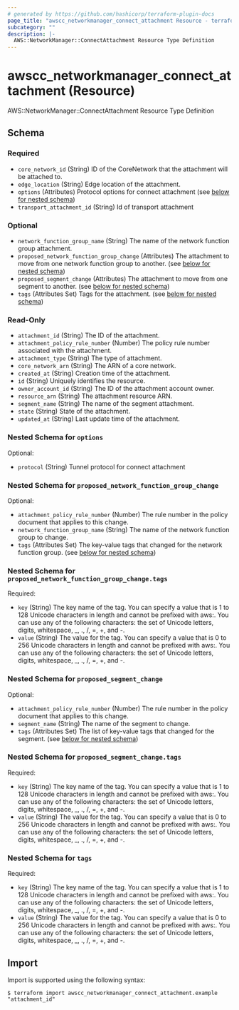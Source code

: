 ```yaml
---
# generated by https://github.com/hashicorp/terraform-plugin-docs
page_title: "awscc_networkmanager_connect_attachment Resource - terraform-provider-awscc"
subcategory: ""
description: |-
  AWS::NetworkManager::ConnectAttachment Resource Type Definition
---
```


# awscc_networkmanager_connect_attachment (Resource)

AWS::NetworkManager::ConnectAttachment Resource Type Definition



<!-- schema generated by tfplugindocs -->
## Schema

### Required

- `core_network_id` (String) ID of the CoreNetwork that the attachment will be attached to.
- `edge_location` (String) Edge location of the attachment.
- `options` (Attributes) Protocol options for connect attachment (see [below for nested schema](#nestedatt--options))
- `transport_attachment_id` (String) Id of transport attachment

### Optional

- `network_function_group_name` (String) The name of the network function group attachment.
- `proposed_network_function_group_change` (Attributes) The attachment to move from one network function group to another. (see [below for nested schema](#nestedatt--proposed_network_function_group_change))
- `proposed_segment_change` (Attributes) The attachment to move from one segment to another. (see [below for nested schema](#nestedatt--proposed_segment_change))
- `tags` (Attributes Set) Tags for the attachment. (see [below for nested schema](#nestedatt--tags))

### Read-Only

- `attachment_id` (String) The ID of the attachment.
- `attachment_policy_rule_number` (Number) The policy rule number associated with the attachment.
- `attachment_type` (String) The type of attachment.
- `core_network_arn` (String) The ARN of a core network.
- `created_at` (String) Creation time of the attachment.
- `id` (String) Uniquely identifies the resource.
- `owner_account_id` (String) The ID of the attachment account owner.
- `resource_arn` (String) The attachment resource ARN.
- `segment_name` (String) The name of the segment attachment.
- `state` (String) State of the attachment.
- `updated_at` (String) Last update time of the attachment.

<a id="nestedatt--options"></a>
### Nested Schema for `options`

Optional:

- `protocol` (String) Tunnel protocol for connect attachment


<a id="nestedatt--proposed_network_function_group_change"></a>
### Nested Schema for `proposed_network_function_group_change`

Optional:

- `attachment_policy_rule_number` (Number) The rule number in the policy document that applies to this change.
- `network_function_group_name` (String) The name of the network function group to change.
- `tags` (Attributes Set) The key-value tags that changed for the network function group. (see [below for nested schema](#nestedatt--proposed_network_function_group_change--tags))

<a id="nestedatt--proposed_network_function_group_change--tags"></a>
### Nested Schema for `proposed_network_function_group_change.tags`

Required:

- `key` (String) The key name of the tag. You can specify a value that is 1 to 128 Unicode characters in length and cannot be prefixed with aws:. You can use any of the following characters: the set of Unicode letters, digits, whitespace, _, ., /, =, +, and -.
- `value` (String) The value for the tag. You can specify a value that is 0 to 256 Unicode characters in length and cannot be prefixed with aws:. You can use any of the following characters: the set of Unicode letters, digits, whitespace, _, ., /, =, +, and -.



<a id="nestedatt--proposed_segment_change"></a>
### Nested Schema for `proposed_segment_change`

Optional:

- `attachment_policy_rule_number` (Number) The rule number in the policy document that applies to this change.
- `segment_name` (String) The name of the segment to change.
- `tags` (Attributes Set) The list of key-value tags that changed for the segment. (see [below for nested schema](#nestedatt--proposed_segment_change--tags))

<a id="nestedatt--proposed_segment_change--tags"></a>
### Nested Schema for `proposed_segment_change.tags`

Required:

- `key` (String) The key name of the tag. You can specify a value that is 1 to 128 Unicode characters in length and cannot be prefixed with aws:. You can use any of the following characters: the set of Unicode letters, digits, whitespace, _, ., /, =, +, and -.
- `value` (String) The value for the tag. You can specify a value that is 0 to 256 Unicode characters in length and cannot be prefixed with aws:. You can use any of the following characters: the set of Unicode letters, digits, whitespace, _, ., /, =, +, and -.



<a id="nestedatt--tags"></a>
### Nested Schema for `tags`

Required:

- `key` (String) The key name of the tag. You can specify a value that is 1 to 128 Unicode characters in length and cannot be prefixed with aws:. You can use any of the following characters: the set of Unicode letters, digits, whitespace, _, ., /, =, +, and -.
- `value` (String) The value for the tag. You can specify a value that is 0 to 256 Unicode characters in length and cannot be prefixed with aws:. You can use any of the following characters: the set of Unicode letters, digits, whitespace, _, ., /, =, +, and -.

## Import

Import is supported using the following syntax:

```shell
$ terraform import awscc_networkmanager_connect_attachment.example "attachment_id"
```
